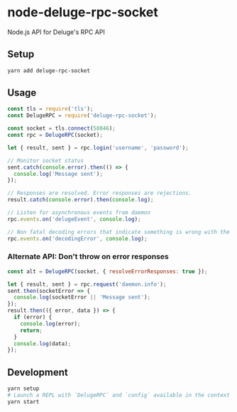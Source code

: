 # node-deluge-rpc-socket

Node.js API for Deluge's RPC API

## Setup

```bash
yarn add deluge-rpc-socket
```

## Usage

```js
const tls = require('tls');
const DelugeRPC = require('deluge-rpc-socket');

const socket = tls.connect(58846);
const rpc = DelugeRPC(socket);

let { result, sent } = rpc.login('username', 'password');

// Monitor socket status
sent.catch(console.error).then(() => {
  console.log('Message sent');
});

// Responses are resolved. Error responses are rejections.
result.catch(console.error).then(console.log);

// Listen for asynchronous events from daemon
rpc.events.on('delugeEvent', console.log);

// Non fatal decoding errors that indicate something is wrong with the protocol...
rpc.events.on('decodingError', console.log);
```

### Alternate API: Don't throw on error responses

```js
const alt = DelugeRPC(socket, { resolveErrorResponses: true });

let { result, sent } = rpc.request('daemon.info');
sent.then(socketError => {
  console.log(socketError || 'Message sent');
});
result.then(({ error, data }) => {
  if (error) {
    console.log(error);
    return;
  }
  console.log(data);
});
```

## Development

```bash
yarn setup
# Launch a REPL with `DelugeRPC` and `config` available in the context and useful commands in history
yarn start
```
